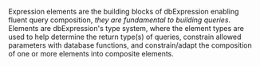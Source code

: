 Expression elements are the building blocks of dbExpression enabling fluent query composition, *they are fundamental to building queries*.
Elements are dbExpression's type system, where the element types are used to help determine the return type(s) of queries, constrain 
allowed parameters with database functions, and constrain/adapt the composition of one or more elements into composite elements.

